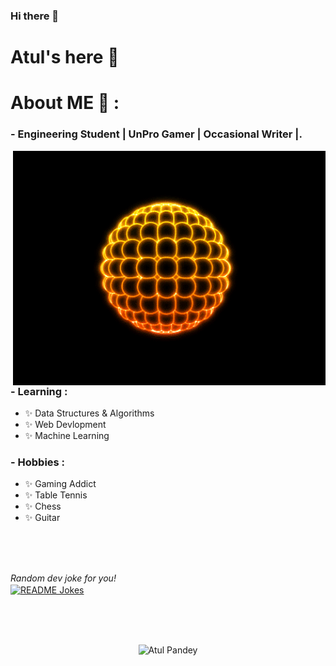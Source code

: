 ### Hi there 👋

<!--
**BEN-10-AP/BEN-10-AP** is a ✨ _special_ ✨ repository because its `README.md` (this file) appears on your GitHub profile.

Here are some ideas to get you started:

- 🔭 I’m currently working on ...
- 🌱 I’m currently learning ...
- 👯 I’m looking to collaborate on ...
- 🤔 I’m looking for help with ...
- 💬 Ask me about ...
- 📫 How to reach me: ...
- 😄 Pronouns: ...
- ⚡ Fun fact: ...
-->
# Atul's here 👋




# About ME 💬 :

### - Engineering Student | UnPro Gamer | Occasional Writer |.

<img hight="400" width="500" alt="GIF" align="right" src="/1936.gif">

### - Learning :
- ✨ Data Structures & Algorithms
- ✨ Web Devlopment
- ✨ Machine Learning

### - Hobbies : 
- ✨ Gaming Addict
- ✨ Table Tennis
- ✨ Chess
- ✨ Guitar

</br>
</br>
</br>






<i>Random dev joke for you!
</i><br>
<a href="https://readme-jokes.vercel.app"><img align="center" src="https://readme-jokes.vercel.app/api?bgColor=%23073b4c&textColor=%2306d6a0&aColor=%2306d6a0&borderColor=%2306d6a0" alt="README Jokes"></a>


</br>
</br>
</br>




<p align="center"> <img src="https://komarev.com/ghpvc/?username=BEN-10-AP&color=red&style=flat" alt="Atul Pandey" /> </p>



